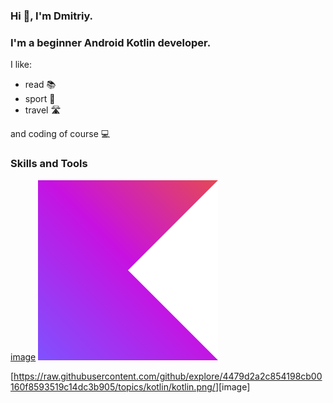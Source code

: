 ### Hi 👋, I'm Dmitriy.

### I'm a beginner Android Kotlin developer.

I like:
- read 📚
- sport 🏃
- travel 🛣️

and coding of course 💻

### Skills and Tools

[image](https://user-images.githubusercontent.com/96663113/200529653-77a90a34-60d8-46dc-a1b5-778f0558c3de.png)
![image](https://raw.githubusercontent.com/github/explore/4479d2a2c854198cb00160f8593519c14dc3b905/topics/kotlin/kotlin.png)

[<https://raw.githubusercontent.com/github/explore/4479d2a2c854198cb00160f8593519c14dc3b905/topics/kotlin/kotlin.png/>][image]

<!--
**Shevy-D/Shevy-D** is a ✨ _special_ ✨ repository because its `README.md` (this file) appears on your GitHub profile.

Here are some ideas to get you started:

- 🔭 I’m currently working on ...
- 🌱 I’m currently learning android development (Kotlin).
- 👯 I’m looking to collaborate on ...
- 🤔 I’m looking for help with ...
- 💬 Ask me about ...
- 📫 How to reach me: ...
- 😄 Pronouns: ...
- ⚡ Fun fact: ...
-->
